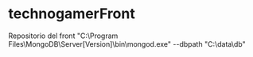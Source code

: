 # technogamerFront
Repositorio del front
"C:\Program Files\MongoDB\Server\[Version]\bin\mongod.exe" --dbpath "C:\data\db"